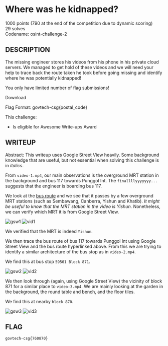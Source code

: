 # Where was he kidnapped?
1000 points (790 at the end of the competition due to dynamic scoring)<br>
29 solves<br>
Codename: osint-challenge-2

## DESCRIPTION
The missing engineer stores his videos from his phone in his private cloud servers. We managed to get hold of these videos and we will need your help to trace back the route taken he took before going missing and identify where he was potentially kidnapped!

You only have limited number of flag submissions!

Download

Flag Format: govtech-csg{postal_code}

This challenge:
- Is eligible for Awesome Write-ups Award

## WRITEUP
Abstract: This writeup uses Google Street View heavily. Some background knowledge that are useful, but not essential when solving this challenge is in _italics_.

From `video-1.mp4`, our main observations is the overground MRT station in the background and bus 117 towards Punggol Int. The `finallllyyyyyyy...` suggests that the engineer is boarding bus 117.

We look at the [bus route](https://www.transitlink.com.sg/eservice/eguide/service_route.php?service=117) and we see that it passes by a few overground MRT stations (such as Sembawang, Canberra, Yishun and Khatib). _It might be useful to know that the MRT station in the video is Yishun._ Nonetheless, we can verify which MRT it is from Google Street View.

![gsw1](Images/gsw1.png)
![vid1](Images/vid1.png)

We verified that the MRT is indeed `Yishun`.

We then trace the bus route of bus 117 towards Punggol Int using Google Street View and the bus route hyperlinked above. From this we are trying to identify a similar architecture of the bus stop as in `video-2.mp4`.

We find this at bus stop `59501 Block 871`.

![gsw2](Images/gsw2.png)
![vid2](Images/vid2.png)


We then look through (again, using Google Street View) the vicinity of block 871 for a similar place to `video-3.mp4`. We are mainly looking at the garden in the background, the round table and bench, and the floor tiles.

We find this at nearby `block 870`.

![gsw3](Images/gsw3.png)
![vid3](Images/vid3.png)

## FLAG
`govtech-csg{760870}`
